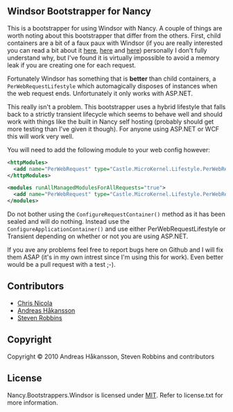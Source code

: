 ## Windsor Bootstrapper for Nancy

This is a bootstrapper for using Windsor with Nancy.  A couple of things are worth noting about this bootstrapper that differ from the others.  First, child containers are a bit of a faux paux with Windsor (if you are really interested you can read a bit about it [here][1], [here][2] and [here][3]) personally I don't fully understand why, but I've found it is virtually impossible to avoid a memory leak if you are creating one for each request.

Fortunately Windsor has something that is **better** than child containers, a `PerWebRequestLifestyle` which automagically disposes of instances when the web request ends.  Unfortunately it only works with ASP.NET.

This really isn't a problem.  This bootstrapper uses a hybrid lifestyle that falls back to a strictly transient lifecycle which seems to behave well and should work with things like the built in Nancy self hosting (probably should get more testing than I've given it though).  For anyone using ASP.NET or WCF this will work very well.

You will need to add the following module to your web config however:

```xml
<httpModules>
  <add name="PerWebRequest" type="Castle.MicroKernel.Lifestyle.PerWebRequestLifestyleModule" />
</httpModules>

<modules runAllManagedModulesForAllRequests="true">
  <add name="PerWebRequest" type="Castle.MicroKernel.Lifestyle.PerWebRequestLifestyleModule" />
</modules>
```

Do not bother using the `ConfigureRequestContainer()` method as it has been sealed and will do nothing.  Instead use the `ConfigureApplicationContainer()` and use either PerWebRequestLifestyle or Transient depending on whether or not you are using ASP.NET.

If you ave any problems feel free to report bugs here on Github and I will fix them ASAP (it's in my own intrest since I'm using this for work).  Even better would be a pull request with a test ;-).

[1]:http://hammett.castleproject.org/?p=296
[2]:http://kozmic.pl/2010/06/01/castle-windsor-and-child-containers/
[3]:http://kozmic.pl/2010/06/02/castle-windsor-and-child-containers-reloaded/

## Contributors

* [Chris Nicola](http://github.com/lucisferre)
* [Andreas Håkansson](http://github.com/thecodejunkie)
* [Steven Robbins](http://github.com/grumpydev)

## Copyright

Copyright © 2010 Andreas Håkansson, Steven Robbins and contributors

## License

Nancy.Bootstrappers.Windsor is licensed under [MIT](http://www.opensource.org/licenses/mit-license.php "Read more about the MIT license form"). Refer to license.txt for more information.
